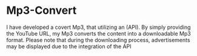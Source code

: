 # Mp3-Convert
I have developed a covert Mp3, that utilizing an (API). By simply providing the YouTube URL, my Mp3 converts the content into a downloadable Mp3 format. Please note that during the downloading process, advertisements may be displayed due to the integration of the API

